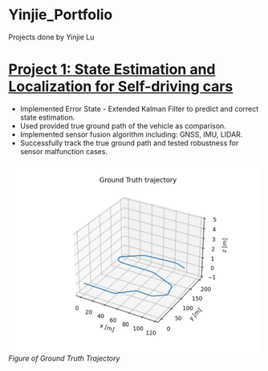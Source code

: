 # Yinjie_Portfolio
Projects done by Yinjie Lu

# [Project 1: State Estimation and Localization for Self-driving cars](https://github.com/Markklu/State-Estimation-AV)
* Implemented Error State - Extended Kalman Filter to predict and correct state estimation.
* Used provided true ground path of the vehicle as comparison.
* Implemented sensor fusion algorithm including: GNSS, IMU, LIDAR.
* Successfully track the true ground path and tested robustness for sensor malfunction cases.

![](https://github.com/Markklu/Yinjie_Portfolio/blob/main/images/Ground%20Truth%20Trajectory.png)
*Figure of Ground Truth Trajectory*

